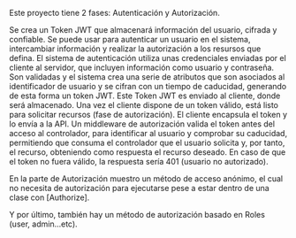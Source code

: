 Este proyecto tiene 2 fases: Autenticación y Autorización.

Se crea un Token JWT que almacenará información del usuario, cifrada y confiable. Se puede usar para autenticar un usuario en el sistema, intercambiar información y realizar la autorización a los resursos que defina.
El sistema de autenticación utiliza unas credenciales enviadas por el cliente al servidor, que incluyen información como usuario y contraseña. Son validadas y el sistema crea una serie de atributos que son asociados al identificador de usuario y se cifran con un tiempo de caducidad, generando de esta forma un token JWT.
Este Token JWT es enviado al cliente, donde será almacenado.  Una vez el cliente dispone de un token válido, está listo para solicitar recursos (fase de autorización).
El cliente encapsula el token y lo envía a la API.
Un middleware de autorización valida el token antes del acceso al controlador, para identificar al usuario y comprobar su caducidad, permitiendo que consuma el controlador que el usuario solicita y, por tanto, el recurso, obteniendo como respuesta el recurso deseado.
En caso de que el token no fuera válido, la respuesta sería 401 (usuario no autorizado).

En la parte de Autorización muestro un método de acceso anónimo, el cual no necesita de autorización para ejecutarse pese a estar dentro de una clase con [Authorize].

Y por último, también hay un método de autorización basado en Roles (user, admin...etc).
